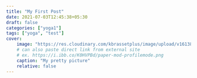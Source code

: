 ```yaml
---
title: "My First Post"
date: 2021-07-03T12:45:38+05:30
draft: false
categories: ["yoga1"]
tags: ["yoga", "test"]
cover:
    image: "https://res.cloudinary.com/kbrassetplus/image/upload/v1613825538/sample.jpg"
    # can also paste direct link from external site
    # ex. https://i.ibb.co/K0HVPBd/paper-mod-profilemode.png
    caption: "My pretty picture"
    relative: false
---
```


